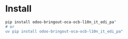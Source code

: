 # Install

```bash
pip install odoo-bringout-oca-ocb-l10n_it_edi_pa"
# or
uv pip install odoo-bringout-oca-ocb-l10n_it_edi_pa"
```
